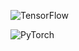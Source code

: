  
![TensorFlow](https://img.shields.io/badge/TensorFlow-FF6F00?style=for-the-badge&logo=tensorflow&logoColor=white)

![PyTorch](https://img.shields.io/badge/PyTorch-EE4C2C?style=for-the-badge&logo=pytorch&logoColor=white)

